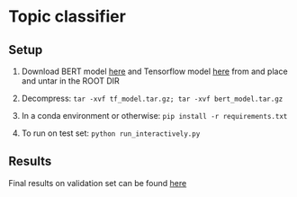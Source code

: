 # Topic classifier

## Setup 

1) Download BERT model [here](https://drive.google.com/open?id=1VECMmwPAXyEbwOPg8weAm9nCQkmKuJcN) and Tensorflow model [here](https://drive.google.com/open?id=1Toq0muNqJcTHYPF-z0yrYYb1TFKqx6ee) from  and place and untar in the ROOT DIR

2) Decompress: `tar -xvf tf_model.tar.gz; tar -xvf bert_model.tar.gz` 

3) In a conda environment or otherwise: `pip install -r requirements.txt`

4) To run on test set: `python run_interactively.py` 

## Results 
Final results on validation set can be found [here](https://docs.google.com/spreadsheets/d/1aarAx_o73rIkrEc6mWywOvjacPc0V99avKeLF_re5h4/edit#gid=0)
